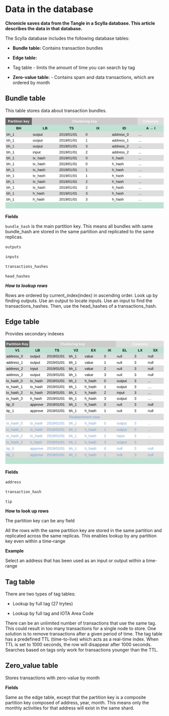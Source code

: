 # Data in the database

**Chronicle saves data from the Tangle in a Scylla database. This article describes the data in that database.**

The Scylla database includes the following database tables:

- **Bundle table:** Contains transaction bundles

- **Edge table:**

- Tag table - limits the amount of time you can search by tag

- **Zero-value table:** - Contains spam and data transactions, which are ordered by month

## Bundle table

This table stores data about transaction bundles.

![Bundle table example](../images/bundleTable.png)

**Fields**

`bundle_hash` is the main partition key. This means all bundles with same bundle_hash are stored in the same partition and replicated to the same replicas.  

`outputs`

`inputs`

`transactions_hashes`

`head_hashes`

***How to lookup rows***

Rows are ordered by current_index(index) in ascending order. Look up by finding outputs. Use an output to locate inputs. Use an input to find the transactions_hashes. Then, use the head_hashes of a transactions_hash.

## Edge table

Provides secondary indexes

![edge table sample](../images/edgeTable.png)

**Fields**

`address`

`transaction_hash`

`tip`

**How to look up rows**

The partition key can be any field

All the rows with the same partition key are stored in the same partition and replicated across the same replicas. This enables lookup by any partition key even within a time-range

**Example**

Select an address that has been used as an input or output within a time-range

## Tag table

There are two types of tag tables:

- Lookup by full tag (27 trytes)

- Lookup by full tag and IOTA Area Code
	
There can be an unlimited number of transactions that use the same tag. This could result in too many transactions for a single node to store. One solution is to remove transactions after a given period of time. The tag table has a predefined TTL (time-to-live) which acts as a real-time index. When TTL is set to 1000 seconds, the row will disappear after 1000 seconds. Searches based on tags only work for transactions younger than the TTL.

## Zero_value table

 Stores transactions with zero-value by month  

 **Fields**
 
 Same as the edge table, except that the partition key is a composite partition key composed of address, year, month. This means only the monthly activities for that address will exist in the same shard. 
